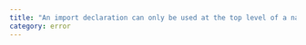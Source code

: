 ```yaml
---
title: "An import declaration can only be used at the top level of a namespace or module."
category: error
---
```


